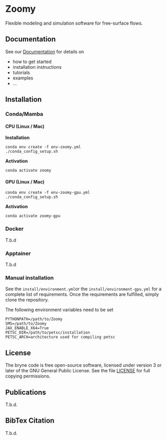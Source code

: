 # Zoomy

Flexible modeling and simulation software for free-surface flows.

## Documentation

See our [Documentation](https://mbd-rwth.github.io/Zoomy/) for details on 

* how to get started
* installation instructions
* tutorials
* examples
* ...

## Installation

### Conda/Mamba


#### CPU (Linux / Mac)

**Installation**

```
conda env create -f env-zoomy.yml
./conda_config_setup.sh
```

**Activation**

```
conda activate zoomy
```

#### GPU (Linux / Mac)

```
conda env create -f env-zoomy-gpu.yml
./conda_config_setup.sh
```

**Activation**

```
conda activate zoomy-gpu
```

### Docker

T.b.d

### Apptainer

T.b.d

### Manual installation

See the `install/environment.yml`or the `install/environment-gpu.yml` for a complete list of requirements. Once the requirements are fulfilled, simply clone the repository.

The following environment variables need to be set 

```{bash}
PYTHONPATH=/path/to/Zoomy
SMS=/path/to/Zoomy
JAX_ENABLE_X64=True
PETSC_DIR=/path/to/petsc/installation
PETSC_ARCH=architecture used for compiling petsc
```


## License
The bryne code is free open-source software,
licensed under version 3 or later of the GNU General Public License.
See the file [LICENSE](LICENSE) for full copying permissions.


## Publications

T.b.d.

## BibTex Citation

T.b.d.


